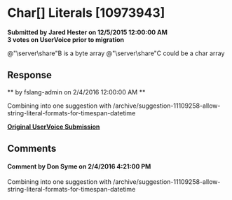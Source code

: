 # Char[] Literals [10973943] #

**Submitted by Jared Hester on 12/5/2015 12:00:00 AM**  
**3 votes on UserVoice prior to migration**  

@"\\server\share"B is a byte array
@"\\server\share"C could be a char array



## Response ##
** by fslang-admin on 2/4/2016 12:00:00 AM **

Combining into one suggestion with /archive/suggestion-11109258-allow-string-literal-formats-for-timespan-datetime


**[Original UserVoice Submission](https://fslang.uservoice.com/forums/245727-f-language/suggestions/10973943)**


## Comments ##


#### Comment by Don Syme on 2/4/2016 4:21:00 PM ####
Combining into one suggestion with /archive/suggestion-11109258-allow-string-literal-formats-for-timespan-datetime

